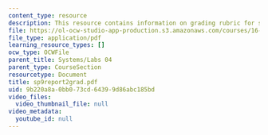 ```yaml
---
content_type: resource
description: This resource contains information on grading rubric for systems problem.
file: https://ol-ocw-studio-app-production.s3.amazonaws.com/courses/16-01-unified-engineering-i-ii-iii-iv-fall-2005-spring-2006/9b220a8a0bb073cd64399d86abc185bd_sp9report2grad.pdf
file_type: application/pdf
learning_resource_types: []
ocw_type: OCWFile
parent_title: Systems/Labs 04
parent_type: CourseSection
resourcetype: Document
title: sp9report2grad.pdf
uid: 9b220a8a-0bb0-73cd-6439-9d86abc185bd
video_files:
  video_thumbnail_file: null
video_metadata:
  youtube_id: null
---
```

